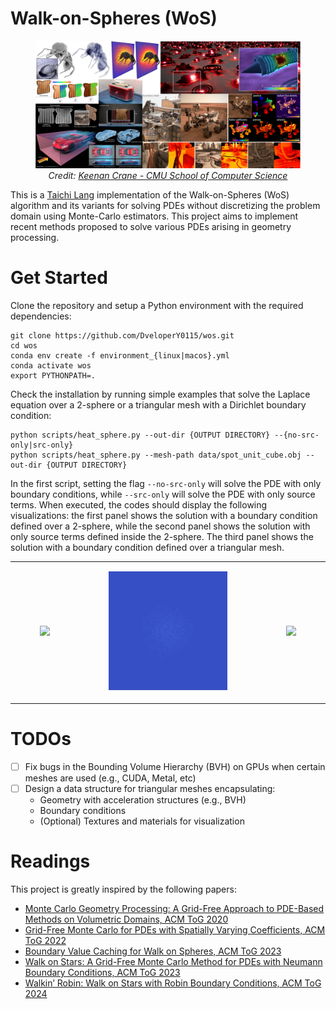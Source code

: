 # Walk-on-Spheres (WoS)

<figure>
    <p align="center">
        <img src="./media/teaser_small.png", width="768px">
        <br><em>Credit: <a href="https://www.cs.cmu.edu/~kmcrane/">Keenan Crane - CMU School of Computer Science</a></em>
    </p>
</figure>


This is a [Taichi Lang](https://www.taichi-lang.org) implementation of the Walk-on-Spheres (WoS) algorithm and its variants for solving PDEs without discretizing the problem domain using Monte-Carlo estimators.
This project aims to implement recent methods proposed to solve various PDEs arising in geometry processing.

# Get Started

Clone the repository and setup a Python environment with the required dependencies:
```
git clone https://github.com/DveloperY0115/wos.git
cd wos
conda env create -f environment_{linux|macos}.yml
conda activate wos
export PYTHONPATH=.
```

Check the installation by running simple examples that solve the Laplace equation over a 2-sphere or a triangular mesh with a Dirichlet boundary condition:
```
python scripts/heat_sphere.py --out-dir {OUTPUT DIRECTORY} --{no-src-only|src-only}
python scripts/heat_sphere.py --mesh-path data/spot_unit_cube.obj --out-dir {OUTPUT DIRECTORY}
```
In the first script, setting the flag `--no-src-only` will solve the PDE with only boundary conditions, while `--src-only` will solve the PDE with only source terms. When executed, the codes should display the following visualizations: the first panel shows the solution with a boundary condition defined over a 2-sphere, while the second panel shows the solution with only source terms defined inside the 2-sphere. The third panel shows the solution with a boundary condition defined over a triangular mesh.
<table>
    <tr>
        <td>
            <figure>
                <img src="./media/sphere_heat_boundary.gif", width="252px">
            </figure>
        </td>
        <td>
            <figure>
                <img src="./media/sphere_heat_source.gif", width="252px">
            </figure>
        </td>
        <td>
            <figure>
                <img src="./media/mesh_heat_boundary.gif", width="252px">
            </figure>
        </td>
    </tr>
</table>

# TODOs
- [ ] Fix bugs in the Bounding Volume Hierarchy (BVH) on GPUs when certain meshes are used (e.g., CUDA, Metal, etc)
- [ ] Design a data structure for triangular meshes encapsulating:
    - Geometry with acceleration structures (e.g., BVH)
    - Boundary conditions
    - (Optional) Textures and materials for visualization

# Readings
This project is greatly inspired by the following papers:
- [Monte Carlo Geometry Processing: A Grid-Free Approach to PDE-Based Methods on Volumetric Domains, ACM ToG 2020](https://dl.acm.org/doi/abs/10.1145/3386569.3392374)
- [Grid-Free Monte Carlo for PDEs with Spatially Varying Coefficients, ACM ToG 2022](https://dl.acm.org/doi/abs/10.1145/3528223.3530134)
- [Boundary Value Caching for Walk on Spheres, ACM ToG 2023](https://dl.acm.org/doi/abs/10.1145/3592400)
- [Walk on Stars: A Grid-Free Monte Carlo Method for PDEs with Neumann Boundary Conditions, ACM ToG 2023](https://dl.acm.org/doi/abs/10.1145/3592398)
- [Walkin’ Robin: Walk on Stars with Robin Boundary Conditions, ACM ToG 2024](http://www.rohansawhney.io/WoStRobin.pdf)
